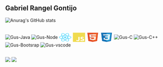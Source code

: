 ## Gabriel Rangel Gontijo

![Anurag's GitHub stats](https://github-readme-stats.vercel.app/api?username=grGontijo&show_icons=true&bg_color=00000001)    


<div style="display: inline_block"><br>
  <img align="center" alt="Gus-Java" height="45" width="55" src="https://cdn.jsdelivr.net/gh/devicons/devicon@latest/icons/java/java-original-wordmark.svg">
  <img align="center" alt="Gus-Node" height="40" width="50" src="https://cdn.jsdelivr.net/gh/devicons/devicon@latest/icons/nodejs/nodejs-original-wordmark.svg">
  <img align="center" alt="Gus-React" height="30" width="40" src="https://raw.githubusercontent.com/devicons/devicon/master/icons/react/react-original.svg">
  <img align="center" alt="Gus-Js" height="30" width="40" src="https://raw.githubusercontent.com/devicons/devicon/master/icons/javascript/javascript-plain.svg">
  <img align="center" alt="Gus-HTML" height="30" width="40" src="https://raw.githubusercontent.com/devicons/devicon/master/icons/html5/html5-original.svg">
  <img align="center" alt="Gus-CSS" height="30" width="40" src="https://raw.githubusercontent.com/devicons/devicon/master/icons/css3/css3-original.svg">
  <img align="center" alt="Gus-C" height="30" width="40" src="https://cdn.jsdelivr.net/gh/devicons/devicon@latest/icons/c/c-original.svg">
  <img align="center" alt="Gus-C++" height="30" width="40" src="https://cdn.jsdelivr.net/gh/devicons/devicon@latest/icons/cplusplus/cplusplus-original.svg">
  <img align="center" alt="Gus-Bootsrap" height="35" width="45" src="https://cdn.jsdelivr.net/gh/devicons/devicon@latest/icons/bootstrap/bootstrap-original.svg">
  <img align="center" alt="Gus-vscode" height="30" width="40" src="https://cdn.jsdelivr.net/gh/devicons/devicon@latest/icons/vscode/vscode-original.svg">
</div>

##

<div> 
  
  <a href = "mailto:gabrielgontijocc@gmail.com"><img src="https://img.shields.io/badge/-Gmail-%23333?style=for-the-badge&logo=gmail&logoColor=red" target="_blank"></a>
  <a href="https://www.linkedin.com/in/gabriel-rangel-gontijo-9b184426b?/" target="_blank"><img src="https://img.shields.io/badge/-LinkedIn-%230077B5?style=for-the-badge&logo=linkedin&logoColor=white" target="_blank"></a>  
</div>
